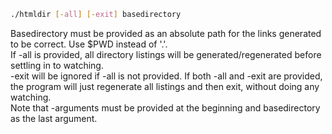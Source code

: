 ```bash
./htmldir [-all] [-exit] basedirectory
```
Basedirectory must be provided as an absolute path for the links generated to be correct. Use $PWD instead of '.'.  
If -all is provided, all directory listings will be generated/regenerated before settling in to watching.  
-exit will be ignored if -all is not provided. If both -all and -exit are provided, the program will just regenerate all listings and then exit, without doing any watching.  
Note that -arguments must be provided at the beginning and basedirectory as the last argument.
